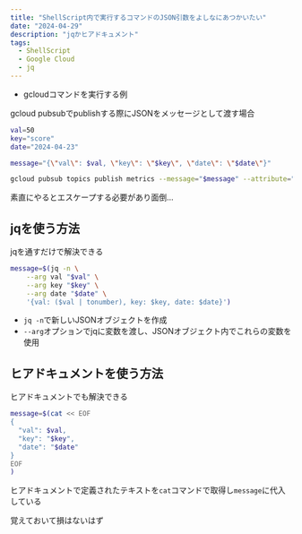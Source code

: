 ```yaml
---
title: "ShellScript内で実行するコマンドのJSON引数をよしなにあつかいたい"
date: "2024-04-29"
description: "jqかヒアドキュメント"
tags:
  - ShellScript
  - Google Cloud
  - jq
---
```


- gcloudコマンドを実行する例

gcloud pubsubでpublishする際にJSONをメッセージとして渡す場合

```bash
val=50
key="score"
date="2024-04-23"

message="{\"val\": $val, \"key\": \"$key\", \"date\": \"$date\"}"

gcloud pubsub topics publish metrics --message="$message" --attribute="source=obsidian-dailynote-metadata"
```

素直にやるとエスケープする必要があり面倒…

## jqを使う方法

jqを通すだけで解決できる

```bash
message=$(jq -n \
    --arg val "$val" \
    --arg key "$key" \
    --arg date "$date" \
    '{val: ($val | tonumber), key: $key, date: $date}')
```

- `jq -n`で新しいJSONオブジェクトを作成
- `--arg`オプションでjqに変数を渡し、JSONオブジェクト内でこれらの変数を使用

## ヒアドキュメントを使う方法

ヒアドキュメントでも解決できる

```bash
message=$(cat << EOF
{
  "val": $val,
  "key": "$key",
  "date": "$date"
}
EOF
)
```

ヒアドキュメントで定義されたテキストを`cat`コマンドで取得し`message`に代入している

覚えておいて損はないはず

